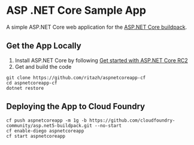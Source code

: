 # ASP .NET Core Sample App

A simple ASP.NET Core web application for the [ASP.NET Core buildpack](https://github.com/cloudfoundry-community/asp.net5-buildpack).

## Get the App Locally
1. Install ASP.NET Core by following [Get started with ASP.NET Core RC2](https://docs.asp.net/en/1.0.0-rc2/getting-started.html)
2. Get and build the code
```
git clone https://github.com/ritazh/aspnetcoreapp-cf
cd aspnetcoreapp-cf
dotnet restore
```

## Deploying the App to Cloud Foundry
```
cf push aspnetcoreapp -m 1g -b https://github.com/cloudfoundry-community/asp.net5-buildpack.git --no-start
cf enable-diego aspnetcoreapp
cf start aspnetcoreapp
```